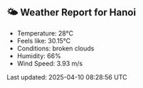 <!-- WEATHER-START -->
## 🌤 Weather Report for Hanoi

- Temperature: 28°C
- Feels like: 30.15°C
- Conditions: broken clouds
- Humidity: 66%
- Wind Speed: 3.93 m/s

Last updated: 2025-04-10 08:28:56 UTC
<!-- WEATHER-END -->
